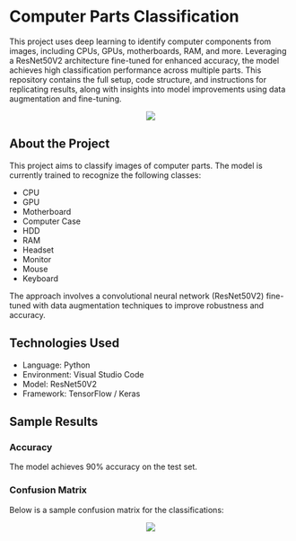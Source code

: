 # Computer Parts Classification

This project uses deep learning to identify computer components from images, including CPUs, GPUs, motherboards, RAM, and more. Leveraging a ResNet50V2 architecture fine-tuned for enhanced accuracy, the model achieves high classification performance across multiple parts. This repository contains the full setup, code structure, and instructions for replicating results, along with insights into model improvements using data augmentation and fine-tuning.
<p align="center">
  <img src="https://github.com/user-attachments/assets/4e2bc8d6-b414-4ee3-9bce-3c3f75876bb4">
</p>

## About the Project
This project aims to classify images of computer parts. The model is currently trained to recognize the following classes:
- CPU
- GPU
- Motherboard
- Computer Case
- HDD
- RAM
- Headset
- Monitor
- Mouse
- Keyboard

The approach involves a convolutional neural network (ResNet50V2) fine-tuned with data augmentation techniques to improve robustness and accuracy.

## Technologies Used
- Language: Python
- Environment: Visual Studio Code
- Model: ResNet50V2
- Framework: TensorFlow / Keras

## Sample Results
### Accuracy
The model achieves 90% accuracy on the test set.

### Confusion Matrix
Below is a sample confusion matrix for the classifications:
<p align="center">
  <img src="https://github.com/user-attachments/assets/dd0845ae-e385-4fbc-8820-6ec1d99f09f3">
</p>

